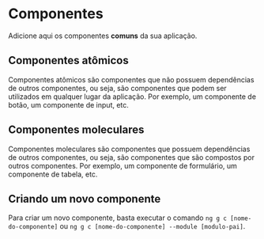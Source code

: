 # Componentes

Adicione aqui os componentes **comuns** da sua aplicação.

## Componentes atômicos

Componentes atômicos são componentes que não possuem dependências de outros componentes, ou seja, são componentes que
podem ser utilizados em qualquer lugar da aplicação. Por exemplo, um componente de botão, um componente de input, etc.

## Componentes moleculares

Componentes moleculares são componentes que possuem dependências de outros componentes, ou seja, são componentes que
são compostos por outros componentes. Por exemplo, um componente de formulário, um componente de tabela, etc.

## Criando um novo componente

Para criar um novo componente, basta executar o comando `ng g c [nome-do-componente]`
ou `ng g c [nome-do-componente] --module [modulo-pai]`.
